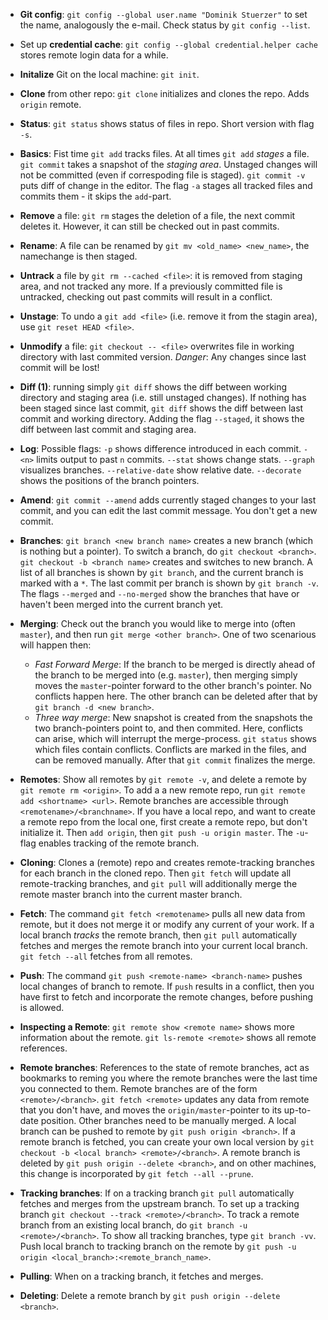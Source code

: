  - **Git config**: `git config --global user.name "Dominik Stuerzer"` to set the name, analogously the e-mail. Check status by `git config --list`.
 - Set up **credential cache**: `git config --global credential.helper cache` stores remote login data for a while.
 - **Initalize** Git on the local machine: `git init`.
 - **Clone** from other repo: `git clone` initializes and clones the repo. Adds `origin` remote. 
 - **Status**: `git status` shows status of files in repo. Short version with flag `-s`.
 - **Basics**: Fist time `git add` tracks files. At all times `git add` *stages* a file. `git commit` takes a snapshot of the *staging area*. Unstaged changes will not be committed (even if correspoding file is staged). `git commit -v` puts diff of change in the editor. The flag `-a` stages all tracked files and commits them - it skips the `add`-part.
 - **Remove** a file: `git rm` stages the deletion of a file, the next commit deletes it. However, it can still be checked out in past commits.
 - **Rename**: A file can be renamed by `git mv <old_name> <new_name>`, the namechange is then staged.
 - **Untrack** a file by `git rm --cached <file>`: it is removed from staging area, and not tracked any more. If a previously committed file is untracked, checking out past commits will result in a conflict.
 - **Unstage**: To undo a `git add <file>` (i.e. remove it from the stagin area), use `git reset HEAD <file>`.
 - **Unmodify** a file: `git checkout -- <file>` overwrites file in working directory with last commited version. *Danger*: Any changes since last commit will be lost!
 - **Diff (1)**: running simply `git diff` shows the diff between working directory and staging area (i.e. still unstaged changes). If nothing has been staged since last commit, `git diff` shows the diff between last commit and working directory. Adding the flag `--staged`, it shows the diff between last commit and staging area.
 - **Log**: Possible flags: `-p` shows difference introduced in each commit. `-<n>` limits output to past `n` commits. `--stat` shows change stats. `--graph` visualizes branches. `--relative-date` show relative date. `--decorate` shows the positions of the branch pointers.
 - **Amend**: `git commit --amend` adds currently staged changes to your last commit, and you can edit the last commit message. You don't get a new commit. 
 - **Branches**: `git branch <new branch name>` creates a new branch (which is nothing but a pointer). To switch a branch, do `git checkout <branch>`. `git checkout -b <branch name>` creates and switches to new branch. A list of all branches is shown by `git branch`, and the current branch is marked with a `*`. The last commit per branch is shown by `git branch -v`. The flags `--merged` and `--no-merged` show the branches that have or haven't been merged into the current branch yet. 
 - **Merging**: Check out the branch you would like to merge into (often `master`), and then run `git merge <other branch>`. One of two scenarious will happen then:

   - *Fast Forward Merge*: If the branch to be merged is directly ahead of the branch to be merged into (e.g. `master`), then merging simply moves the `master`-pointer forward to the other branch's pointer. No conflicts happen here. The other branch can be deleted after that by `git branch -d <new branch>`.
   - *Three way merge*: New snapshot is created from the snapshots the two branch-pointers point to, and then commited. Here, conflicts can arise, which will interrupt the merge-process. `git status` shows which files contain conflicts. Conflicts are marked in the files, and can be removed manually. After that `git commit` finalizes the merge.

 - **Remotes**: Show all remotes by `git remote -v`, and delete a remote by `git remote rm <origin>`. To add a a new remote repo, run `git remote add <shortname> <url>`. Remote branches are accessible through `<remotename>/<branchname>`. If you have a local repo, and want to create a remote repo from the local one, first create a remote repo, but don't initialize it. Then `add origin`, then `git push -u origin master`. The `-u`-flag enables tracking of the remote branch.
 - **Cloning**: Clones a (remote) repo and creates remote-tracking branches for each branch in the cloned repo. Then `git fetch` will update all remote-tracking branches, and `git pull` will additionally merge the remote master branch into the current master branch.
 - **Fetch**: The command `git fetch <remotename>` pulls all new data from remote, but it does not merge it or modify any current of your work. If a local branch *tracks* the remote branch, then `git pull` automatically fetches and merges the remote branch into your current local branch. `git fetch --all` fetches from all remotes.
 - **Push**: The command `git push <remote-name> <branch-name>` pushes local changes of branch to remote. If `push` results in a conflict, then you have first to fetch and incorporate the remote changes, before pushing is allowed.
 - **Inspecting a Remote**: `git remote show <remote name>` shows more information about the remote. `git ls-remote <remote>` shows all remote references.
 - **Remote branches**: References to the state of remote branches, act as bookmarks to reming you where the remote branches were the last time you connected to them. Remote branches are of the form `<remote>/<branch>`. `git fetch <remote>` updates any data from remote that you don't have, and moves the `origin/master`-pointer to its up-to-date position. Other branches need to be manually merged. A local branch can be pushed to remote by `git push origin <branch>`. If a remote branch is fetched, you can create your own local version by `git checkout -b <local branch> <remote>/<branch>`. A remote branch is deleted by `git push origin --delete <branch>`, and on other machines, this change is incorporated by `git fetch --all --prune`.
 - **Tracking branches**: If on a tracking branch `git pull` automatically fetches and merges from the upstream branch. To set up a tracking branch `git checkout --track <remote>/<branch>`. To track a remote branch from an existing local branch, do `git branch -u <remote>/<branch>`. To show all tracking branches, type `git branch -vv`. Push local branch to tracking branch on the remote by `git push -u origin <local_branch>:<remote_branch_name>`.
 - **Pulling**: When on a tracking branch, it fetches and merges.
 - **Deleting**: Delete a remote branch by `git push origin --delete <branch>`.

